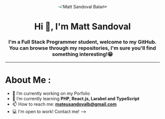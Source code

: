 <div id="header" align="center">
    <img src="https://media.licdn.com/dms/image/C4D03AQFY8jsEsibpsA/profile-displayphoto-shrink_200_200/0/1663050269654?e=1678924800&v=beta&t=SryvjaO1m508uJ9cW9munv8dvIN-SEQCPYMvFFkwCrI" alt="Matt Sandoval Balada"  style="border-radius:50%">
        <h1 align="center" >Hi 👋, I'm Matt Sandoval</h1>
        <h3 align="center">I'm a Full Stack Programmer student, welcome to my GitHub. You can browse through my repositories, I'm sure you'll find something interesting!😁</h3>
</div>

---

# About Me :
- 🔭 I’m currently working on my Porfolio
- 🌱 I’m currently learning **PHP, React.js, Larabel and TypeScript**
- 📫 How to reach me: **mateusandovalb@gmail.com**
- 💻 I'm open to work! Contact me! 
-->
   
    
    


